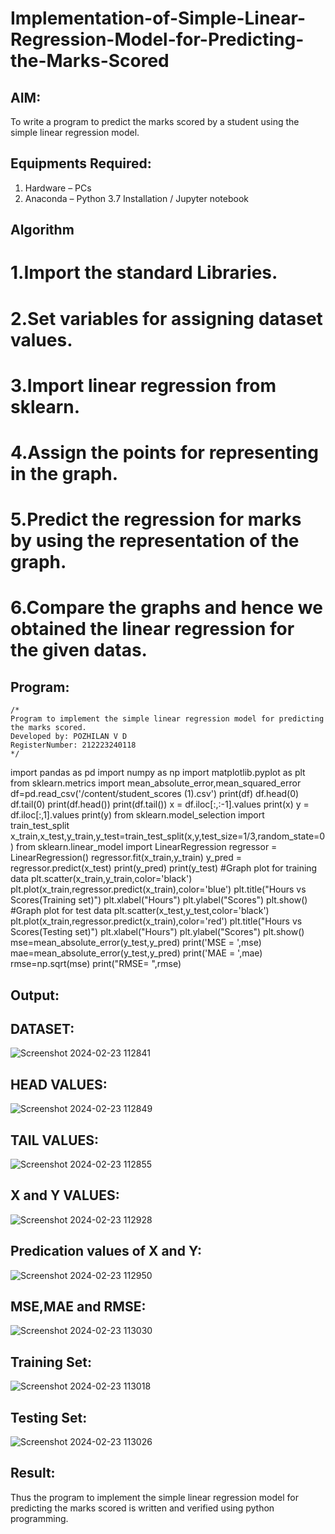 # Implementation-of-Simple-Linear-Regression-Model-for-Predicting-the-Marks-Scored

## AIM:
To write a program to predict the marks scored by a student using the simple linear regression model.

## Equipments Required:
1. Hardware – PCs
2. Anaconda – Python 3.7 Installation / Jupyter notebook

## Algorithm
# 1.Import the standard Libraries.

# 2.Set variables for assigning dataset values.

# 3.Import linear regression from sklearn.

# 4.Assign the points for representing in the graph.

# 5.Predict the regression for marks by using the representation of the graph.

# 6.Compare the graphs and hence we obtained the linear regression for the given datas.

## Program:
```
/*
Program to implement the simple linear regression model for predicting the marks scored.
Developed by: POZHILAN V D
RegisterNumber: 212223240118 
*/
```

import pandas as pd
import numpy as np
import matplotlib.pyplot as plt
from sklearn.metrics import mean_absolute_error,mean_squared_error
df=pd.read_csv('/content/student_scores (1).csv')
print(df)
df.head(0)
df.tail(0)
print(df.head())
print(df.tail())
x = df.iloc[:,:-1].values
print(x)
y = df.iloc[:,1].values
print(y)
from sklearn.model_selection import train_test_split
x_train,x_test,y_train,y_test=train_test_split(x,y,test_size=1/3,random_state=0)
from sklearn.linear_model import LinearRegression
regressor = LinearRegression()
regressor.fit(x_train,y_train)
y_pred = regressor.predict(x_test)
print(y_pred)
print(y_test)
#Graph plot for training data
plt.scatter(x_train,y_train,color='black')
plt.plot(x_train,regressor.predict(x_train),color='blue')
plt.title("Hours vs Scores(Training set)")
plt.xlabel("Hours")
plt.ylabel("Scores")
plt.show()
#Graph plot for test data
plt.scatter(x_test,y_test,color='black')
plt.plot(x_train,regressor.predict(x_train),color='red')
plt.title("Hours vs Scores(Testing set)")
plt.xlabel("Hours")
plt.ylabel("Scores")
plt.show()
mse=mean_absolute_error(y_test,y_pred)
print('MSE = ',mse)
mae=mean_absolute_error(y_test,y_pred)
print('MAE = ',mae)
rmse=np.sqrt(mse)
print("RMSE= ",rmse)


## Output:

## DATASET:
![Screenshot 2024-02-23 112841](https://github.com/POZHILANVD/Implementation-of-Simple-Linear-Regression-Model-for-Predicting-the-Marks-Scored/assets/144870498/c6e96746-0d1c-4afb-8c1d-451c79ed128d)

## HEAD VALUES:
![Screenshot 2024-02-23 112849](https://github.com/POZHILANVD/Implementation-of-Simple-Linear-Regression-Model-for-Predicting-the-Marks-Scored/assets/144870498/b4108f71-8506-4d3b-84d1-e26e7b22f2a6)

## TAIL VALUES:
![Screenshot 2024-02-23 112855](https://github.com/POZHILANVD/Implementation-of-Simple-Linear-Regression-Model-for-Predicting-the-Marks-Scored/assets/144870498/2bd452c3-faf2-4514-8160-b9b80a2c3ee8)

## X and Y VALUES:
![Screenshot 2024-02-23 112928](https://github.com/POZHILANVD/Implementation-of-Simple-Linear-Regression-Model-for-Predicting-the-Marks-Scored/assets/144870498/084d401a-7eb4-40fb-b0cd-48b1740f3e26)

## Predication values of X and Y:
![Screenshot 2024-02-23 112950](https://github.com/POZHILANVD/Implementation-of-Simple-Linear-Regression-Model-for-Predicting-the-Marks-Scored/assets/144870498/1cd36544-ba2d-41e2-9ef7-62d0ba0c5509)

## MSE,MAE and RMSE:
![Screenshot 2024-02-23 113030](https://github.com/POZHILANVD/Implementation-of-Simple-Linear-Regression-Model-for-Predicting-the-Marks-Scored/assets/144870498/c2cf9776-577a-4555-9980-3818ff9770c8)

## Training Set:
![Screenshot 2024-02-23 113018](https://github.com/POZHILANVD/Implementation-of-Simple-Linear-Regression-Model-for-Predicting-the-Marks-Scored/assets/144870498/9179af8e-6b01-4a56-aa6f-b7ddc9904480)

##  Testing Set:
![Screenshot 2024-02-23 113026](https://github.com/POZHILANVD/Implementation-of-Simple-Linear-Regression-Model-for-Predicting-the-Marks-Scored/assets/144870498/672ca21c-3a2c-4363-96c4-1f1a801f493a)




## Result:
Thus the program to implement the simple linear regression model for predicting the marks scored is written and verified using python programming.
